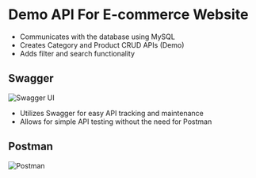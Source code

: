 # Demo API For E-commerce Website
- Communicates with the database using MySQL
- Creates Category and Product CRUD APIs (Demo)
- Adds filter and search functionality

## Swagger
![Swagger UI](<https://postimg.cc/rK5K9jLt>)
- Utilizes Swagger for easy API tracking and maintenance
- Allows for simple API testing without the need for Postman

## Postman
![Postman](https://i.postimg.cc/Gpr2CkCq/Postman.png)
